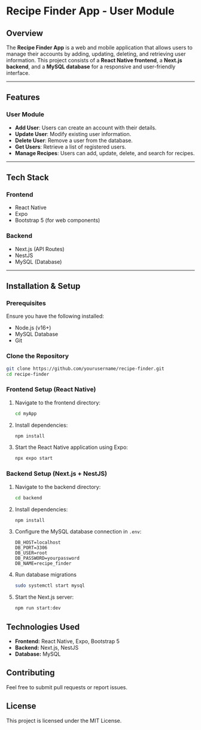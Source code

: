 # Recipe Finder App - User Module

## Overview
The **Recipe Finder App** is a web and mobile application that allows users to manage their accounts by adding, updating, deleting, and retrieving user information. This project consists of a **React Native frontend**, a **Next.js backend**, and a **MySQL database** for a responsive and user-friendly interface.

---

## Features
### **User Module**
- **Add User**: Users can create an account with their details.
- **Update User**: Modify existing user information.
- **Delete User**: Remove a user from the database.
- **Get Users**: Retrieve a list of registered users.
- **Manage Recipes**: Users can add, update, delete, and search for recipes.

---

## Tech Stack
### **Frontend**
- React Native
- Expo
- Bootstrap 5 (for web components)

### **Backend**
- Next.js (API Routes)
- NestJS
- MySQL (Database)

---

## Installation & Setup
### **Prerequisites**
Ensure you have the following installed:
- Node.js (v16+)
- MySQL Database
- Git

### **Clone the Repository**
```bash
git clone https://github.com/yourusername/recipe-finder.git
cd recipe-finder
```

### **Frontend Setup (React Native)**
1. Navigate to the frontend directory:
   ```sh
   cd myApp
   ```
2. Install dependencies:
   ```sh
   npm install
   ```
3. Start the React Native application using Expo:
   ```sh
   npx expo start
   ```

### **Backend Setup (Next.js + NestJS)**
1. Navigate to the backend directory:
   ```sh
   cd backend
   ```
2. Install dependencies:
   ```sh
   npm install
   ```
3. Configure the MySQL database connection in `.env`:
   ```env
   DB_HOST=localhost
   DB_PORT=3306
   DB_USER=root
   DB_PASSWORD=yourpassword
   DB_NAME=recipe_finder
   ```
4. Run database migrations
   ```sh
   sudo systemctl start mysql
   ```
5. Start the Next.js server:
   ```sh
   npm run start:dev
   ```

## Technologies Used
- **Frontend:** React Native, Expo, Bootstrap 5
- **Backend:** Next.js, NestJS
- **Database:** MySQL

## Contributing
Feel free to submit pull requests or report issues.

## License
This project is licensed under the MIT License.

